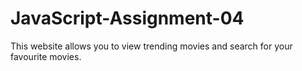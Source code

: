 # JavaScript-Assignment-04
 
This website allows you to view trending movies and search for your favourite movies.
